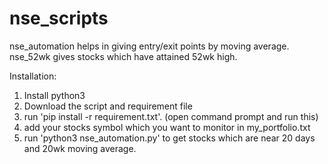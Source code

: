 # nse_scripts
nse_automation helps in giving entry/exit points by moving average.
nse_52wk gives stocks which have attained 52wk high.

Installation:
1. Install python3
2. Download the script and requirement file
3. run 'pip install -r requirement.txt'. (open command prompt and run this)
4. add your stocks symbol which you want to monitor in my_portfolio.txt
5. run 'python3 nse_automation.py' to get stocks which are near 20 days and 20wk moving average.
